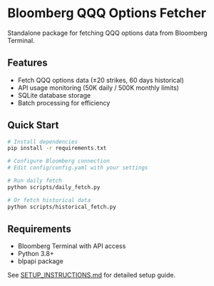 # Bloomberg QQQ Options Fetcher

Standalone package for fetching QQQ options data from Bloomberg Terminal.

## Features
- Fetch QQQ options data (±20 strikes, 60 days historical)
- API usage monitoring (50K daily / 500K monthly limits)
- SQLite database storage
- Batch processing for efficiency

## Quick Start
```bash
# Install dependencies
pip install -r requirements.txt

# Configure Bloomberg connection
# Edit config/config.yaml with your settings

# Run daily fetch
python scripts/daily_fetch.py

# Or fetch historical data
python scripts/historical_fetch.py
```

## Requirements
- Bloomberg Terminal with API access
- Python 3.8+
- blpapi package

See [SETUP_INSTRUCTIONS.md](SETUP_INSTRUCTIONS.md) for detailed setup guide.
